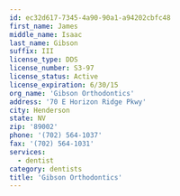 ```yaml
---
id: ec32d617-7345-4a90-90a1-a94202cbfc48
first_name: James
middle_name: Isaac
last_name: Gibson
suffix: III
license_type: DDS
license_number: S3-97
license_status: Active
license_expiration: 6/30/15
org_name: 'Gibson Orthodontics'
address: '70 E Horizon Ridge Pkwy'
city: Henderson
state: NV
zip: '89002'
phone: '(702) 564-1037'
fax: '(702) 564-1031'
services:
  - dentist
category: dentists
title: 'Gibson Orthodontics'
---
```

